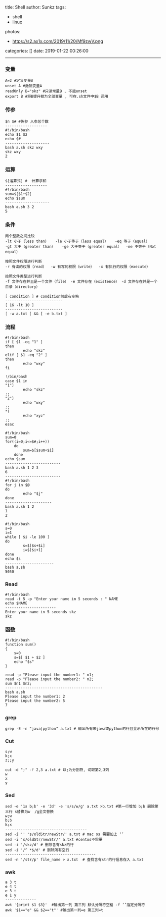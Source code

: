 title: Shell
author: Sunkz
tags:
  - shell
  - linux

photos:

  - https://s2.ax1x.com/2019/11/20/Mf9zwV.png

categories: []
date: 2019-01-22 00:26:00

---
### 变量

```shell
A=2 #定义变量A
unset A #撤销变量A
readOnly B="skz" #只读常量B , 不能unset
export B #将B提升额为全部变量 , 可在.sh文件中$B 调用
```

### 传参

```shell
$n $# #传参 入参总个数
-------------------
#!/bin/bash
echo $1 $2
echo $#
--------------------
bash a.sh skz wxy
skz wxy
2
```

### 运算

```shell
$[运算式] #  计算求和
-------------------
#!/bin/bash
sum=$[$1+$2]
echo $sum
--------------------
bash a.sh 3 2
5
```

### 条件

```
两个整数之间比较
-lt 小于（less than）	-le 小于等于（less equal）   -eq 等于（equal）	
-gt 大于（greater than）   -ge 大于等于（greater equal）	-ne 不等于（Not equal）

按照文件权限进行判断
-r 有读的权限（read）	-w 有写的权限（write）  -x 有执行的权限（execute）

按照文件类型进行判断
-f 文件存在并且是一个文件（file） -e 文件存在（existence） -d 文件存在并是一个目录（directory）
```

```shell
[ condition ] # condition前后有空格
--------------------------
[ 16 -lt 10 ]
--------------------------
[ -w a.txt ] && [ -e b.txt ]
```

### 流程

```shell
#!/bin/bash
if [ $1 -eq "1" ]
then
        echo "skz"
elif [ $1 -eq "2" ]
then
        echo "wxy"
fi
```

```shell
!/bin/bash
case $1 in
"1")
        echo "skz"
;;
"2")
        echo "wxy"
;;
*)
        echo "xyz"
;;
esac
```

```shell
#!/bin/bash
sum=0
for((i=0;i<=$#;i++))
	do
        sum=$[$sum+$i]
	done
echo $sum
-------------------------
bash a.sh 1 2 3
6
-------------------------
#!/bin/bash 
for j in $@
do      
        echo "$j"
done
---------------------
bash a.sh 1 2
1
2
```

```shell
#!/bin/bash
s=0
i=1
while [ $i -le 100 ]
do
        s=$[$s+$i]
        i=$[$i+1]
done
echo $s
----------------------
bash a.sh
5050
```

### Read

```shell
#!/bin/bash
read -t 5 -p "Enter your name in 5 seconds : " NAME
echo $NAME
-----------------------
Enter your name in 5 seconds skz
skz
```

### 函数

```shell
#!/bin/bash
function sum()
{
    s=0
    s=$[ $1 + $2 ]
    echo "$s"
}

read -p "Please input the number1: " n1;
read -p "Please input the number2: " n2;
sum $n1 $n2;
--------------------------------------------
bash a.sh 
Please input the number1: 2
Please input the number2: 5
7
```

### grep

```shell
grep -E -n "java|python" a.txt # 输出所有带java或python的行且显示所在的行号
```

### Cut

```
s;w
k;x
z;;y
```

```shell
cut -d ";" -f 2,3 a.txt # 以;为分割符, 切取第2,3列
w
x
y
```

### Sed

```shell
sed -e '1a b;b' -e '3d' -e 's/s/w/g' a.txt >b.txt #第一行增加 b;b 删除第三行 s替换为w  /g全文替换
w;w
b;b
k;x
-------------------------------------
sed -i '' 's/oldStr/newStr/' a.txt # mac os 需要加上 ‘’
sed -i 's/oldStr/newStr/' a.txt #centos不需要
sed -i '/skz/d' # 删除含有skz的行
sed -i '/^ *$/d' # 删除所有空行
-----------------------------------------
sed -n '/str/p' file_name > a.txt  # 查找含有str的行信息存入 a.txt
```

### awk

```shell
a 3 t
e 4 t
e 3 t
e 1 y
--------------
awk '{print $1 $3}'  #输出第一列 第三列 默认分隔符空格 -f ‘’指定分隔符
awk '$1=="e" && $2=="t"' #输出第一列=e 第三列=t
```
